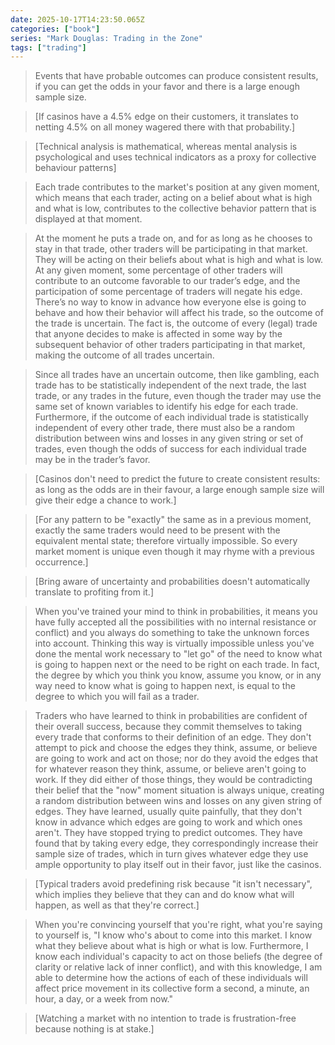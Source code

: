 ```yaml
---
date: 2025-10-17T14:23:50.065Z
categories: ["book"]
series: "Mark Douglas: Trading in the Zone"
tags: ["trading"]
---
```

> Events that have probable outcomes can produce consistent results, if you can get the odds in your favor and there is a large enough sample size.

>[If casinos have a 4.5% edge on their customers, it translates to netting 4.5% on all money wagered there with that probability.]

> [Technical analysis is mathematical, whereas mental analysis is psychological and uses technical indicators as a proxy for collective behaviour patterns]

> Each trade contributes to the market's position at any given moment, which means that each trader, acting on a belief about what is high and what is low, contributes to the collective behavior pattern that is displayed at that moment.

> At the moment he puts a trade on, and for as long as he chooses to stay in that trade, other traders will be participating in that market. They will be acting on their beliefs about what is high and what is low. At any given moment, some percentage of other traders will contribute to an outcome favorable to our trader’s edge, and the participation of some percentage of traders will negate his edge. There’s no way to know in advance how everyone else is going to behave and how their behavior will affect his trade, so the outcome of the trade is uncertain. The fact is, the outcome of every (legal) trade that anyone decides to make is affected in some way by the subsequent behavior of other traders participating in that market, making the outcome of all trades uncertain.

> Since all trades have an uncertain outcome, then like gambling, each trade has to be statistically independent of the next trade, the last trade, or any trades in the future, even though the trader may use the same set of known variables to identify his edge for each trade. Furthermore, if the outcome of each individual trade is statistically independent of every other trade, there must also be a random distribution between wins and losses in any given string or set of trades, even though the odds of success for each individual trade may be in the trader’s favor.

> [Casinos don't need to predict the future to create consistent results: as long as the odds are in their favour, a large enough sample size will give their edge a chance to work.]

> [For any pattern to be "exactly" the same as in a previous moment, exactly the same traders would need to be present with the equivalent mental state; therefore virtually impossible. So every market moment is unique even though it may rhyme with a previous occurrence.]

> [Bring aware of uncertainty and probabilities doesn't automatically translate to profiting from it.]

> When you've trained your mind to think in probabilities, it means you have fully accepted all the possibilities with no internal resistance or conflict) and you always do something to take the unknown forces into account. Thinking this way is virtually impossible unless you've done the mental work necessary to "let go" of the need to know what is going to happen next or the need to be right on each trade. In fact, the degree by which you think you know, assume you know, or in any way need to know what is going to happen next, is equal to the degree to which you will fail as a trader.

> Traders who have learned to think in probabilities are confident of their overall success, because they commit themselves to taking every trade that conforms to their definition of an edge. They don't attempt to pick and choose the edges they think, assume, or believe are going to work and act on those; nor do they avoid the edges that for whatever reason they think, assume, or believe aren't going to work. If they did either of those things, they would be contradicting their belief that the "now" moment situation is always unique, creating a random distribution between wins and losses on any given string of edges. They have learned, usually quite painfully, that they don't know in advance which edges are going to work and which ones aren't. They have stopped trying to predict outcomes. They have found that by taking every edge, they correspondingly increase their sample size of trades, which in turn gives whatever edge they use ample opportunity to play itself out in their favor, just like the casinos.

> [Typical traders avoid predefining risk because "it isn't necessary", which implies they believe that they can and do know what will happen, as well as that they're correct.]

> When you're convincing yourself that you're right, what you're saying to yourself is, "I know who's about to come into this market. I know what they believe about what is high or what is low. Furthermore, I know each individual's capacity to act on those beliefs (the degree of clarity or relative lack of inner conflict), and with this knowledge, I am able to determine how the actions of each of these individuals will affect price movement in its collective form a second, a minute, an hour, a day, or a week from now."

> [Watching a market with no intention to trade is frustration-free because nothing is at stake.]
